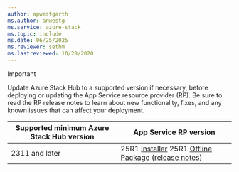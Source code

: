 ```yaml
---
author: apwestgarth
ms.author: anwestg
ms.service: azure-stack
ms.topic: include
ms.date: 06/25/2025
ms.reviewer: sethm
ms.lastreviewed: 10/28/2020
---
```

<!-- TODO - For each release: add AzS Hub build number, App Service RP version number, & corresponding App Service release notes text/link -->
> [!IMPORTANT]
> Update Azure Stack Hub to a supported version if necessary, before deploying or updating the App Service resource provider (RP). Be sure to read the RP release notes to learn about new functionality, fixes, and any known issues that can affect your deployment.
>
> | Supported minimum Azure Stack Hub version | App Service RP version |
> |-----|---|
> | 2311 and later | 25R1 [Installer](https://aka.ms/appsvcupdate25R1installer) 25R1 [Offline Package](https://aka.ms/appsvcupdate25R1offline) ([release notes](../operator/app-service-release-notes-2025R1.md)) |
